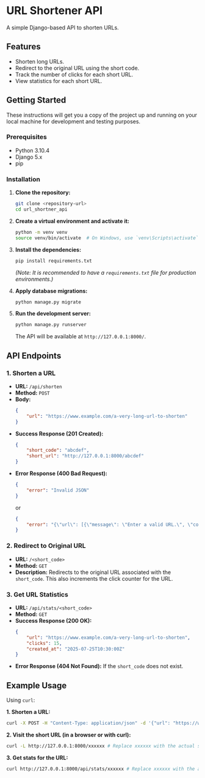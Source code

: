 # URL Shortener API

A simple Django-based API to shorten URLs.

## Features

*   Shorten long URLs.
*   Redirect to the original URL using the short code.
*   Track the number of clicks for each short URL.
*   View statistics for each short URL.

## Getting Started

These instructions will get you a copy of the project up and running on your local machine for development and testing purposes.

### Prerequisites

*   Python 3.10.4
*   Django 5.x
*   pip

### Installation

1.  **Clone the repository:**
    ```bash
    git clone <repository-url>
    cd url_shortner_api
    ```

2.  **Create a virtual environment and activate it:**
    ```bash
    python -m venv venv
    source venv/bin/activate  # On Windows, use `venv\Scripts\activate`
    ```

3.  **Install the dependencies:**
    ```bash
    pip install requirements.txt
    ```
    *(Note: It is recommended to have a `requirements.txt` file for production environments.)*

4.  **Apply database migrations:**
    ```bash
    python manage.py migrate
    ```

5.  **Run the development server:**
    ```bash
    python manage.py runserver
    ```
    The API will be available at `http://127.0.0.1:8000/`.

## API Endpoints

### 1. Shorten a URL

*   **URL:** `/api/shorten`
*   **Method:** `POST`
*   **Body:**
    ```json
    {
        "url": "https://www.example.com/a-very-long-url-to-shorten"
    }
    ```
*   **Success Response (201 Created):**
    ```json
    {
        "short_code": "abcdef",
        "short_url": "http://127.0.0.1:8000/abcdef"
    }
    ```
*   **Error Response (400 Bad Request):**
    ```json
    {
        "error": "Invalid JSON"
    }
    ```
    or
    ```json
    {
        "error": "{\"url\": [{\"message\": \"Enter a valid URL.\", \"code\": \"invalid\"}]}"
    }
    ```

### 2. Redirect to Original URL

*   **URL:** `/<short_code>`
*   **Method:** `GET`
*   **Description:** Redirects to the original URL associated with the `short_code`. This also increments the click counter for the URL.

### 3. Get URL Statistics

*   **URL:** `/api/stats/<short_code>`
*   **Method:** `GET`
*   **Success Response (200 OK):**
    ```json
    {
        "url": "https://www.example.com/a-very-long-url-to-shorten",
        "clicks": 15,
        "created_at": "2025-07-25T10:30:00Z"
    }
    ```
*   **Error Response (404 Not Found):**
    If the `short_code` does not exist.

## Example Usage

Using `curl`:

**1. Shorten a URL:**
```bash
curl -X POST -H "Content-Type: application/json" -d '{"url": "https://www.google.com"}' http://127.0.0.1:8000/api/shorten
```

**2. Visit the short URL (in a browser or with curl):**
```bash
curl -L http://127.0.0.1:8000/xxxxxx # Replace xxxxxx with the actual short_code
```

**3. Get stats for the URL:**
```bash
curl http://127.0.0.1:8000/api/stats/xxxxxx # Replace xxxxxx with the actual short_code
```
